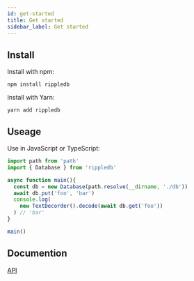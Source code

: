 ```yaml
---
id: get-started
title: Get started
sidebar_label: Get started
---
```


## Install

Install with npm:

```
npm install rippledb
```

Install with Yarn:

```
yarn add rippledb
```

## Useage

Use in JavaScript or TypeScript:

```ts
import path from 'path'
import { Database } from 'rippledb'

async function main(){
  const db = new Database(path.resolve(__dirname, './db'))
  await db.put('foo', 'bar')
  console.log(
    new TextDecorder().decode(await db.get('foo'))
  ) // 'bar'
}

main()
```

## Documention

[API](./new-database)

